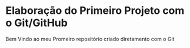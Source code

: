 # Elaboração do Primeiro Projeto com o Git/GitHub

Bem Vindo ao meu Promeiro repositório criado diretamento com o Git
